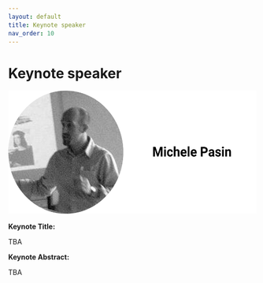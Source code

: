 ```yaml
---
layout: default
title: Keynote speaker
nav_order: 10
---
```


# Keynote speaker

<div align="left" style="margin: 0px auto;">
<img width="550" height="250" src="../michele_pasin.png" alt="Michele Pasin"/>
<br/>
</div>


**Keynote Title:**

TBA

**Keynote Abstract:**

TBA
